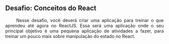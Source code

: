 ## Desafio: Conceitos do React

<p align="justify">
  &nbsp;&nbsp;&nbsp;&nbsp;&nbsp;Nesse desafio, você deverá criar uma aplicação para treinar o que aprendeu até agora no ReactJS. 
Essa será uma aplicação onde o seu principal objetivo é uma pequena aplicação de atividades a fazer, 
para treinar um pouco mais sobre manipulação do estado no React.
</p>
